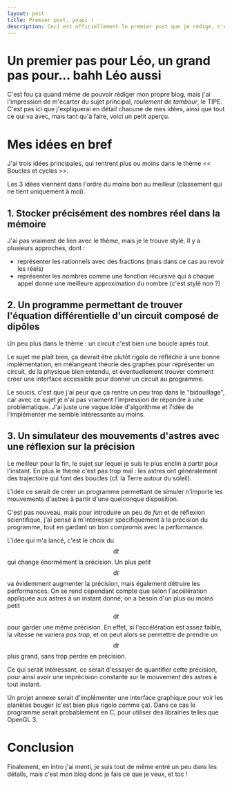 ```yaml
---
layout: post
title: Premier post, youpi !
description: Ceci est officiellement le premier post que je rédige, c'est beau.
---
```


# Un premier pas pour Léo, un grand pas pour... bahh Léo aussi

C'est fou ça quand même de pouvoir rédiger mon propre blog, mais j'ai 
l'impression de m'écarter du sujet principal, *roulement de tambour*, le TIPE.
C'est pas ici que j'expliquerai en détail chacune de mes idées, ainsi que tout
ce qui va avec, mais tant qu'à faire, voici un petit aperçu.


# Mes idées en bref

J'ai trois idées principales, qui rentrent plus ou moins dans le thème << Boucles
et cycles >>.

Les 3 idées viennent dans l'ordre du moins bon au meilleur (classement qui ne
tient uniquement à moi).


## 1. Stocker précisément des nombres réel dans la mémoire

J'ai pas vraiment de lien avec le thème, mais je le trouve stylé. Il y a
plusieurs approches, dont :
- représenter les rationnels avec des fractions (mais dans ce cas au revoir les
  réels)
- représenter les nombres comme une fonction récursive qui à chaque appel donne
  une meilleure approximation du nombre (c'est stylé non ?)


## 2. Un programme permettant de trouver l'équation différentielle d'un circuit composé de dipôles

Un peu plus dans le thème : un circuit c'est bien une boucle après tout.

Le sujet me plaît bien, ça devrait être plutôt rigolo de réfléchir à une bonne
implémentation, en mélangeant théorie des graphes pour représenter un circuit,
de la physique bien entendu, et éventuellement trouver comment créer une
interface accessible pour donner un circuit au programme.

Le soucis, c'est que j'ai peur que ça rentre un peu trop dans le "bidouillage",
car avec ce sujet je n'ai pas vraiment l'impression de répondre à une
problématique. J'ai juste une vague idée d'algorithme et l'idée de l'implémenter
me semble intéressante au moins.


## 3. Un simulateur des mouvements d'astres avec une réflexion sur la précision

Le meilleur pour la fin, le sujet sur lequel je suis le plus enclin à partir
pour l'instant. En plus le thème c'est pas trop mal : les astres ont
généralement des trajectoire qui font des boucles (cf. la Terre autour du
soleil).

L'idée ce serait de créer un programme permettant de simuler n'importe les 
mouvements d'astres à partir d'une quelconque disposition.

C'est pas nouveau, mais pour introduire un peu de *fun* et de réflexion
scientifique, j'ai pensé à m'intéresser spécifiquement à la précision du
programme, tout en gardant un bon compromis avec la performance.

L'idée qui m'a lancé, c'est le choix du $$\mathrm{d}t$$ qui change énormément
la précision. Un plus petit $$ \mathrm{d}t $$ va évidemment augmenter la
précision, mais également détruire les performances. On se rend cependant
compte que selon l'accélération appliquée aux astres à un instant donné, on a 
besoin d'un plus ou moins petit $$ \mathrm{d}t $$ pour garder une même 
précision. En effet, si l'accélération est assez faible, la vitesse ne variera
*pas trop*, et on peut alors se permettre de prendre un $$ \mathrm{d} t $$ plus
grand, sans trop perdre en précision.

Ce qui serait intéressant, ce serait d'essayer de quantifier cette précision,
pour ainsi avoir une imprécision constante sur le mouvement des astres à tout
instant.

Un projet annexe serait d'implémenter une interface graphique pour voir les
planètes bouger (c'est bien plus rigolo comme ça). Dans ce cas le programme
serait probablement en C, pour utiliser des librairies telles que OpenGL 3.


# Conclusion

Finalement, en intro j'ai menti, je suis tout de même entré un peu dans les
détails, mais c'est mon blog donc je fais ce que je veux, et toc !
